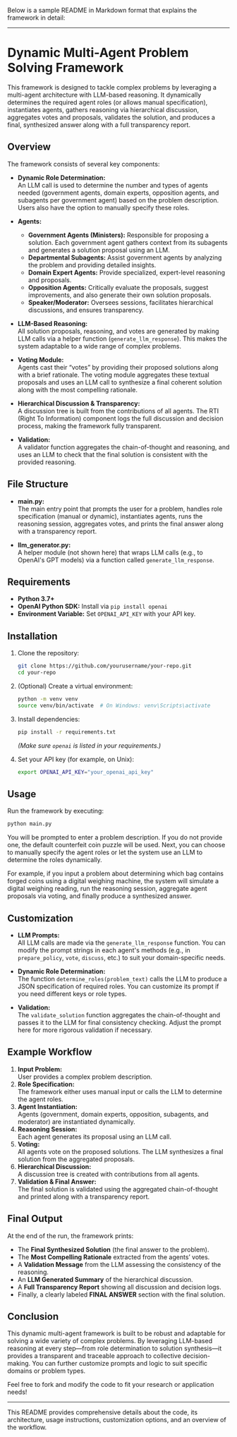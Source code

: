 Below is a sample README in Markdown format that explains the framework in detail:

---

# Dynamic Multi-Agent Problem Solving Framework

This framework is designed to tackle complex problems by leveraging a multi-agent architecture with LLM-based reasoning. It dynamically determines the required agent roles (or allows manual specification), instantiates agents, gathers reasoning via hierarchical discussion, aggregates votes and proposals, validates the solution, and produces a final, synthesized answer along with a full transparency report.

## Overview

The framework consists of several key components:

- **Dynamic Role Determination:**  
  An LLM call is used to determine the number and types of agents needed (government agents, domain experts, opposition agents, and subagents per government agent) based on the problem description. Users also have the option to manually specify these roles.

- **Agents:**  
  - **Government Agents (Ministers):** Responsible for proposing a solution. Each government agent gathers context from its subagents and generates a solution proposal using an LLM.
  - **Departmental Subagents:** Assist government agents by analyzing the problem and providing detailed insights.
  - **Domain Expert Agents:** Provide specialized, expert-level reasoning and proposals.
  - **Opposition Agents:** Critically evaluate the proposals, suggest improvements, and also generate their own solution proposals.
  - **Speaker/Moderator:** Oversees sessions, facilitates hierarchical discussions, and ensures transparency.

- **LLM-Based Reasoning:**  
  All solution proposals, reasoning, and votes are generated by making LLM calls via a helper function (`generate_llm_response`). This makes the system adaptable to a wide range of complex problems.

- **Voting Module:**  
  Agents cast their “votes” by providing their proposed solutions along with a brief rationale. The voting module aggregates these textual proposals and uses an LLM call to synthesize a final coherent solution along with the most compelling rationale.

- **Hierarchical Discussion & Transparency:**  
  A discussion tree is built from the contributions of all agents. The RTI (Right To Information) component logs the full discussion and decision process, making the framework fully transparent.

- **Validation:**  
  A validator function aggregates the chain-of-thought and reasoning, and uses an LLM to check that the final solution is consistent with the provided reasoning.

## File Structure

- **main.py:**  
  The main entry point that prompts the user for a problem, handles role specification (manual or dynamic), instantiates agents, runs the reasoning session, aggregates votes, and prints the final answer along with a transparency report.

- **llm_generator.py:**  
  A helper module (not shown here) that wraps LLM calls (e.g., to OpenAI's GPT models) via a function called `generate_llm_response`.

## Requirements

- **Python 3.7+**
- **OpenAI Python SDK:** Install via `pip install openai`
- **Environment Variable:** Set `OPENAI_API_KEY` with your API key.

## Installation

1. Clone the repository:
   ```bash
   git clone https://github.com/yourusername/your-repo.git
   cd your-repo
   ```
2. (Optional) Create a virtual environment:
   ```bash
   python -m venv venv
   source venv/bin/activate  # On Windows: venv\Scripts\activate
   ```
3. Install dependencies:
   ```bash
   pip install -r requirements.txt
   ```
   *(Make sure `openai` is listed in your requirements.)*

4. Set your API key (for example, on Unix):
   ```bash
   export OPENAI_API_KEY="your_openai_api_key"
   ```

## Usage

Run the framework by executing:

```bash
python main.py
```

You will be prompted to enter a problem description. If you do not provide one, the default counterfeit coin puzzle will be used. Next, you can choose to manually specify the agent roles or let the system use an LLM to determine the roles dynamically.

For example, if you input a problem about determining which bag contains forged coins using a digital weighing machine, the system will simulate a digital weighing reading, run the reasoning session, aggregate agent proposals via voting, and finally produce a synthesized answer.

## Customization

- **LLM Prompts:**  
  All LLM calls are made via the `generate_llm_response` function. You can modify the prompt strings in each agent's methods (e.g., in `prepare_policy`, `vote`, `discuss`, etc.) to suit your domain-specific needs.

- **Dynamic Role Determination:**  
  The function `determine_roles(problem_text)` calls the LLM to produce a JSON specification of required roles. You can customize its prompt if you need different keys or role types.

- **Validation:**  
  The `validate_solution` function aggregates the chain-of-thought and passes it to the LLM for final consistency checking. Adjust the prompt here for more rigorous validation if necessary.

## Example Workflow

1. **Input Problem:**  
   User provides a complex problem description.
2. **Role Specification:**  
   The framework either uses manual input or calls the LLM to determine the agent roles.
3. **Agent Instantiation:**  
   Agents (government, domain experts, opposition, subagents, and moderator) are instantiated dynamically.
4. **Reasoning Session:**  
   Each agent generates its proposal using an LLM call.
5. **Voting:**  
   All agents vote on the proposed solutions. The LLM synthesizes a final solution from the aggregated proposals.
6. **Hierarchical Discussion:**  
   A discussion tree is created with contributions from all agents.
7. **Validation & Final Answer:**  
   The final solution is validated using the aggregated chain-of-thought and printed along with a transparency report.

## Final Output

At the end of the run, the framework prints:
- The **Final Synthesized Solution** (the final answer to the problem).
- The **Most Compelling Rationale** extracted from the agents’ votes.
- A **Validation Message** from the LLM assessing the consistency of the reasoning.
- An **LLM Generated Summary** of the hierarchical discussion.
- A **Full Transparency Report** showing all discussion and decision logs.
- Finally, a clearly labeled **FINAL ANSWER** section with the final solution.

## Conclusion

This dynamic multi-agent framework is built to be robust and adaptable for solving a wide variety of complex problems. By leveraging LLM-based reasoning at every step—from role determination to solution synthesis—it provides a transparent and traceable approach to collective decision-making. You can further customize prompts and logic to suit specific domains or problem types.

Feel free to fork and modify the code to fit your research or application needs!

---

This README provides comprehensive details about the code, its architecture, usage instructions, customization options, and an overview of the workflow.